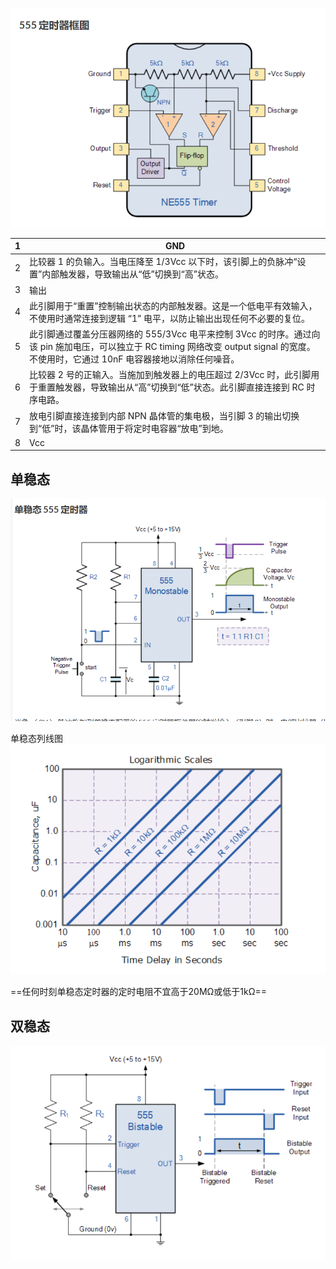 
![](attachments/Pasted%20image%2020241023214221.png)

| 1   | GND                                                                                                                    |
| --- | ---------------------------------------------------------------------------------------------------------------------- |
| 2   | 比较器 1 的负输入。当电压降至 1/3Vcc 以下时，该引脚上的负脉冲“设置”内部触发器，导致输出从“低”切换到“高”状态。                                                        |
| 3   | 输出                                                                                                                     |
| 4   | 此引脚用于“重置”控制输出状态的内部触发器。这是一个低电平有效输入，不使用时通常连接到逻辑 “1” 电平，以防止输出出现任何不必要的复位。                                                  |
| 5   | 此引脚通过覆盖分压器网络的 555/3Vcc 电平来控制 3Vcc 的时序。通过向该 pin 施加电压，可以独立于 RC timing 网络改变 output signal 的宽度。不使用时，它通过 10nF 电容器接地以消除任何噪音。 |
| 6   | 比较器 2 号的正输入。当施加到触发器上的电压超过 2/3Vcc 时，此引脚用于重置触发器，导致输出从“高”切换到“低”状态。此引脚直接连接到 RC 时序电路。                                       |
| 7   | 放电引脚直接连接到内部 NPN 晶体管的集电极，当引脚 3 的输出切换到“低”时，该晶体管用于将定时电容器“放电”到地。                                                           |
| 8   | Vcc                                                                                                                    |

## 单稳态

![](attachments/Pasted%20image%2020241023214653.png)

单稳态列线图
![](attachments/Pasted%20image%2020241023214901.png)

==任何时刻单稳态定时器的定时电阻不宜高于20MΩ或低于1kΩ==

## 双稳态

![](attachments/Pasted%20image%2020241023215039.png)